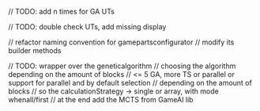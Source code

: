 // TODO: add n times for GA UTs

// TODO: double check UTs, add missing display

// refactor naming convention for gamepartsconfigurator
// modify its builder methods

// TODO: wrapper over the geneticalgorithm
// choosing the algorithm depending on the amount of blocks
// <= 5 GA, more TS or parallel or support for parallel and by default selection
// depending on the amount of blocks
// so the calculationStrategy -> single or array, with mode whenall/first
// at the end add the MCTS from GameAI lib